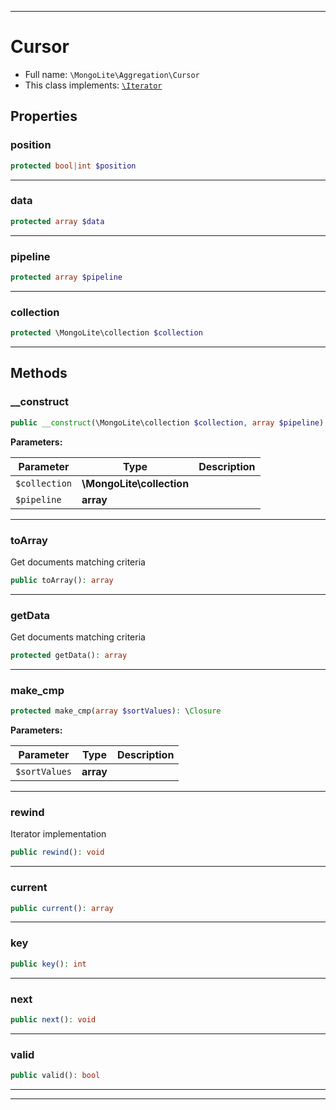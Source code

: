***

# Cursor





* Full name: `\MongoLite\Aggregation\Cursor`
* This class implements:
[`\Iterator`](../../Iterator.md)



## Properties


### position



```php
protected bool|int $position
```






***

### data



```php
protected array $data
```






***

### pipeline



```php
protected array $pipeline
```






***

### collection



```php
protected \MongoLite\collection $collection
```






***

## Methods


### __construct



```php
public __construct(\MongoLite\collection $collection, array $pipeline): mixed
```








**Parameters:**

| Parameter | Type | Description |
|-----------|------|-------------|
| `$collection` | **\MongoLite\collection** |  |
| `$pipeline` | **array** |  |




***

### toArray

Get documents matching criteria

```php
public toArray(): array
```











***

### getData

Get documents matching criteria

```php
protected getData(): array
```











***

### make_cmp



```php
protected make_cmp(array $sortValues): \Closure
```








**Parameters:**

| Parameter | Type | Description |
|-----------|------|-------------|
| `$sortValues` | **array** |  |




***

### rewind

Iterator implementation

```php
public rewind(): void
```











***

### current



```php
public current(): array
```











***

### key



```php
public key(): int
```











***

### next



```php
public next(): void
```











***

### valid



```php
public valid(): bool
```











***


***

